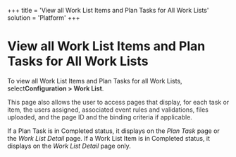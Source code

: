 +++
title = 'View all Work List Items and Plan Tasks for All Work Lists'
solution = 'Platform'
+++

# View all Work List Items and Plan Tasks for All Work Lists

<span>To view all Work List Items and Plan Tasks for all Work Lists,
select</span><span style="color: #333333;">**Configuration \> Work
List**.</span>

<span style="color: #333333;">This page also allows the user to access
pages that display, for each task or item, the users assigned,
associated event rules and validations, files uploaded, and the page ID
and the binding criteria if applicable.</span>

If a Plan Task is in Completed status, it displays on the
<span style="font-style: italic;">Plan Task</span> page or the
<span style="font-style: italic;">Work List Detail</span> page. If a
Work List Item is in Completed status, it displays on the
<span style="font-style: italic;">Work List Detail</span> page only.
